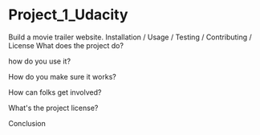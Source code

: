 # Project_1_Udacity
Build a movie trailer website.
Installation / Usage / Testing / Contributing / License
What does the project do?

how do you use it?

How do you make sure it works?

How can folks get involved?

What's the project license?

Conclusion

